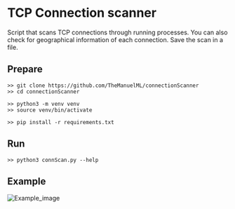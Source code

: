 # TCP Connection scanner
Script that scans TCP connections through running processes. You can also check for geographical information of each connection. Save the scan in a file.

## Prepare
```
>> git clone https://github.com/TheManuelML/connectionScanner
>> cd connectionScanner

>> python3 -m venv venv
>> source venv/bin/activate

>> pip install -r requirements.txt
```

## Run
```
>> python3 connScan.py --help
```

## Example
![Example_image](https://github.com/TheManuelML/connectionScanner/assets/82970354/e32ab488-c673-4841-8dc3-a5c3f58f390f)
